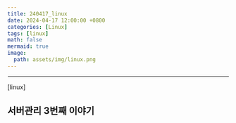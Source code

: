```yaml
---
title: 240417_linux
date: 2024-04-17 12:00:00 +0800
categories: [Linux]
tags: [linux]
math: false
mermaid: true
image:
  path: assets/img/linux.png
---
```


<hr style="border:1px solid white">
[linux]

## 서버관리 3번째 이야기
```
```